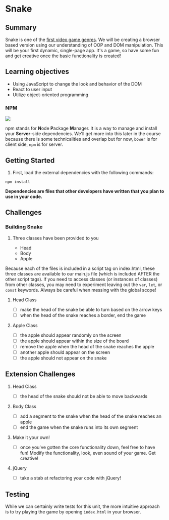# Snake

## Summary

Snake is one of the [first video game genres](https://en.wikipedia.org/wiki/Snake_(video_game_genre)). We will be creating a browser based version using our understanding of OOP and DOM manipulation. This will be your first dynamic, single-page app. It's a game, so have some fun and get creative once the basic functionality is created!

## Learning objectives

- Using JavaScript to change the look and behavior of the DOM
- React to user input
- Utilize object-oriented programming

### NPM

![](https://www.npmjs.com/static/images/npm-logo.svg)

npm stands for **N**ode **P**ackage **M**anager.
It is a way to manage and install your **Server**-side dependencies. We'll get more into this later in the course because there is some technicalities and overlap but for now, `bower` is for client side, `npm` is for server.

## Getting Started

1. First, load the external dependencies with the following commands:

```
npm install
```

**Dependencies are files that other developers have written that you plan to use in your code.**

## Challenges

### Building Snake

1. Three classes have been provided to you

   - Head
   - Body
   - Apple

Because each of the files is included in a script tag on index.html, these three classes are available to our main.js file (which is included AFTER the other script tags). If you need to access classes (or instances of classes) from other classes, you may need to experiment leaving out the `var`, `let`, or `const` keywords. Always be careful when messing with the global scope!

1. Head Class

   - [ ] make the head of the snake be able to turn based on the arrow keys
   - [ ] when the head of the snake reaches a border, end the game

1. Apple Class

   - [ ] the apple should appear randomly on the screen
   - [ ] the apple should appear within the size of the board
   - [ ] remove the apple when the head of the snake reaches the apple
   - [ ] another apple should appear on the screen
   - [ ] the apple should not appear on the snake

## Extension Challenges

1. Head Class

   - [ ] the head of the snake should not be able to move backwards

1. Body Class

   - [ ] add a segment to the snake when the head of the snake reaches an apple
   - [ ] end the game when the snake runs into its own segment

1. Make it your own!

   - [ ] once you've gotten the core functionality down, feel free to have fun! Modify the functionality, look, even sound of your game. Get creative!

1. jQuery
   - [ ] take a stab at refactoring your code with jQuery!

## Testing

While we can certainly write tests for this unit, the more intuitive approach is to try playing the game by opening `index.html` in your browser.
